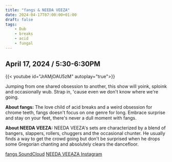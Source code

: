 ```yaml
---
title: "fangs & NEEDA VEEZA"
date: 2024-04-17T07:00:00+01:00
draft: false
tags:
    - Dub
    - breaks
    - acid
    - fungal
---
```

## April 17, 2024 / 5:30-6:30PM
{{< youtube id="JrAMjOAU5zM" autoplay="true">}}

Jumping from one shared obsession to another, this show will yoink, sploink and occasionally wub. Strap in, 'cause even we don't know where we're going.

**About fangs:**
The love child of acid breaks and a weird obsession for chrome teeth, fangs doesn't focus on one genre for long. Embrace surprise and stay on your feet, there's never a dull moment with fangs.

**About NEEDA VEEZA:**
NEEDA VEEZA's sets are characterized by a blend of bangers, slappers, rollers, chuggers and the occasional chunter. He usually finds a way to get the crowd going but don't be surprised when he drops some Gregorian chanting and absolutely clears the dancefloor.

[fangs SoundCloud](https://soundcloud.com/meeuwes-van-dijk)
[NEEDA VEEAZA Instagram](https://www.instagram.com/needa.veeza/?hl=en)


